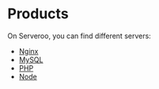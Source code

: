 # Products

On Serveroo, you can find different servers:

- [Nginx](NGINXen.md)
- [MySQL](MySQL.md)
- [PHP](PHPen.md)
- [Node](Nodeen.md)